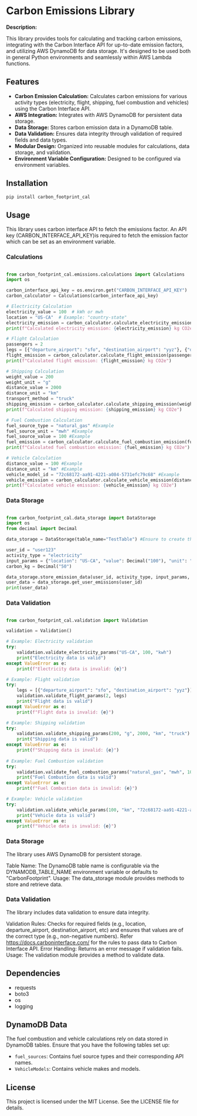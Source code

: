 # Carbon Emissions Library

**Description:**

This library provides tools for calculating and tracking carbon emissions, integrating with the Carbon Interface API for up-to-date emission factors, and utilizing AWS DynamoDB for data storage. It's designed to be used both in general Python environments and seamlessly within AWS Lambda functions.

## Features

* **Carbon Emission Calculation:** Calculates carbon emissions for various activity types (electricity, flight, shipping, fuel combustion and vehicles) using the Carbon Interface API.
* **AWS Integration:** Integrates with AWS DynamoDB for persistent data storage.
* **Data Storage:** Stores carbon emission data in a DynamoDB table.
* **Data Validation:** Ensures data integrity through validation of required fields and data types.
* **Modular Design:** Organized into reusable modules for calculations, data storage, and validation.
* **Environment Variable Configuration:** Designed to be configured via environment variables.

## Installation

```bash
pip install carbon_footprint_cal
```

## Usage
This library uses carbon interface API to fetch the emissions factor. An API key (CARBON_INTERFACE_API_KEY)is required to fetch the emission factor which can be set as an environment variable.

### Calculations


```python

from carbon_footprint_cal.emissions.calculations import Calculations
import os

carbon_interface_api_key = os.environ.get("CARBON_INTERFACE_API_KEY")
carbon_calculator = Calculations(carbon_interface_api_key)

# Electricity Calculation
electricity_value = 100  # kWh or mwh
location = "US-CA"  # Example: "country-state"
electricity_emission = carbon_calculator.calculate_electricity_emission({"value": electricity_value, "location": location, "unit": "kwh"})
print(f"Calculated electricity emission: {electricity_emission} kg CO2e")

# Flight Calculation
passengers = 2
legs = [{"departure_airport": "sfo", "destination_airport": "yyz"}, {"departure_airport": "yyz", "destination_airport": "sfo"}]
flight_emission = carbon_calculator.calculate_flight_emission(passengers, legs)
print(f"Calculated flight emission: {flight_emission} kg CO2e")

# Shipping Calculation
weight_value = 200
weight_unit = "g"
distance_value = 2000
distance_unit = "km"
transport_method = "truck"
shipping_emission = carbon_calculator.calculate_shipping_emission(weight_value, weight_unit, distance_value, distance_unit, transport_method)
print(f"Calculated shipping emission: {shipping_emission} kg CO2e")

# Fuel Combustion Calculation
fuel_source_type = "natural_gas" #Example
fuel_source_unit = "mwh" #Example
fuel_source_value = 100 #Example
fuel_emission = carbon_calculator.calculate_fuel_combustion_emission(fuel_source_type, fuel_source_unit, fuel_source_value)
print(f"Calculated fuel combustion emission: {fuel_emission} kg CO2e")

# Vehicle Calculation
distance_value = 100 #Example
distance_unit = "km" #Example
vehicle_model_id = "72c68172-aa91-4221-a084-5731efc79c68" #Example
vehicle_emission = carbon_calculator.calculate_vehicle_emission(distance_value, distance_unit, vehicle_model_id)
print(f"Calculated vehicle emission: {vehicle_emission} kg CO2e")
```


### Data Storage
```python

from carbon_footprint_cal.data_storage import DataStorage
import os
from decimal import Decimal

data_storage = DataStorage(table_name="TestTable") #Ensure to create the table beforehand.

user_id = "user123"
activity_type = "electricity"
input_params = {"location": "US-CA", "value": Decimal("100"), "unit": "kwh"}
carbon_kg = Decimal("50")

data_storage.store_emission_data(user_id, activity_type, input_params, carbon_kg)
user_data = data_storage.get_user_emissions(user_id)
print(user_data)
```

### Data Validation
```python

from carbon_footprint_cal.validation import Validation

validation = Validation()

# Example: Electricity validation
try:
    validation.validate_electricity_params("US-CA", 100, "kwh")
    print("Electricity data is valid")
except ValueError as e:
    print(f"Electricity data is invalid: {e}")

# Example: Flight validation
try:
    legs = [{"departure_airport": "sfo", "destination_airport": "yyz"}]
    validation.validate_flight_params(2, legs)
    print("Flight data is valid")
except ValueError as e:
    print(f"Flight data is invalid: {e}")

# Example: Shipping validation
try:
    validation.validate_shipping_params(200, "g", 2000, "km", "truck")
    print("Shipping data is valid")
except ValueError as e:
    print(f"Shipping data is invalid: {e}")
    
# Example: Fuel Combustion validation
try:
    validation.validate_fuel_combustion_params("natural_gas", "mwh", 100)
    print("Fuel Combustion data is valid")
except ValueError as e:
    print(f"Fuel Combustion data is invalid: {e}")

# Example: Vehicle validation
try:
    validation.validate_vehicle_params(100, "km", "72c68172-aa91-4221-a084-5731efc79c68")
    print("Vehicle data is valid")
except ValueError as e:
    print(f"Vehicle data is invalid: {e}")
```
    
### Data Storage

The library uses AWS DynamoDB for persistent storage.

Table Name: The DynamoDB table name is configurable via the DYNAMODB_TABLE_NAME environment variable or defaults to "CarbonFootprint".
Usage: The data_storage module provides methods to store and retrieve data.

### Data Validation
The library includes data validation to ensure data integrity.

Validation Rules: Checks for required fields (e.g., location, departure_airport, destination_airport, etc) and ensures that values are of the correct type (e.g., non-negative numbers).
Refer https://docs.carboninterface.com/ for the rules to pass data to Carbon Interface API.
Error Handling: Returns an error message if validation fails.
Usage: The validation module provides a method to validate data.

## Dependencies
* requests
* boto3
* os
* logging


## DynamoDB Data

The fuel combustion and vehicle calculations rely on data stored in DynamoDB tables. Ensure that you have the following tables set up:

* `fuel_sources`: Contains fuel source types and their corresponding API names.
* `VehicleModels`: Contains vehicle makes and models.

## License
This project is licensed under the MIT License. See the LICENSE file for details.